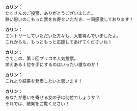 # 

  
**カリン：**  
たくさんのご投票、ありがとうございました。  
熱い思いのこもった票をお寄せいただき、一同感激しております！  
  
**カリン：**  
エントリーしていただいた方々も、大変喜んでいましたよ。  
これからも、もっともっと応援してあげてくださいね！  
  
**カリン：**  
さてこの、第１回プリコネ人気投票。  
栄えある１位を手にするのはいったい誰なのか！  
  
**カリン：**  
これより結果を発表したいと思います！  
  
**カリン：**  
あなたが思いを寄せる女の子は何位でしょうか？  
それでは、結果をご覧ください！  

